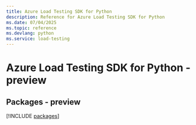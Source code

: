 ```yaml
---
title: Azure Load Testing SDK for Python
description: Reference for Azure Load Testing SDK for Python
ms.date: 07/04/2025
ms.topic: reference
ms.devlang: python
ms.service: load-testing
---
```

# Azure Load Testing SDK for Python - preview
## Packages - preview
[!INCLUDE [packages](load-testing-index.md)]
